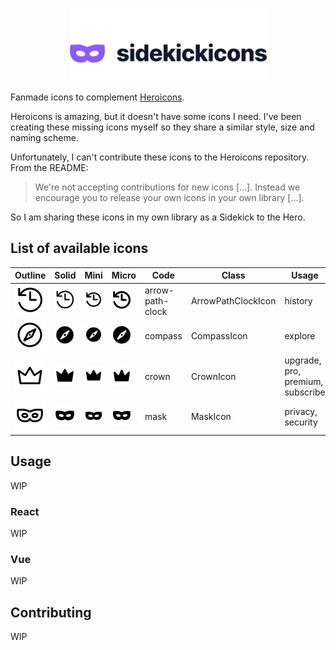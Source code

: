 <p align="center">
  <picture>
    <source media="(prefers-color-scheme: dark)" srcset=".github/logo-dark.svg">
    <source media="(prefers-color-scheme: light)" srcset=".github/logo-light.svg">
    <img alt="Sidekickicons" width="315" height="117" style="max-width: 100%" src=".github/logo-light.svg">
  </picture>
</p>

Fanmade icons to complement [Heroicons](https://github.com/tailwindlabs/heroicons).

Heroicons is amazing, but it doesn't have some icons I need. I've been creating these missing icons myself so they share a similar style, size and naming scheme.

Unfortunately, I can't contribute these icons to the Heroicons repository. From the README:

> We're not accepting contributions for new icons [...]. Instead we encourage you to release your own icons in your own library [...].

So I am sharing these icons in my own library as a Sidekick to the Hero.

## List of available icons

| Outline                                                      | Solid                                                      | Mini                                                       | Micro                                                      | Code             | Class              | Usage                            |
| ------------------------------------------------------------ | ---------------------------------------------------------- | ---------------------------------------------------------- | ---------------------------------------------------------- | ---------------- | ------------------ | -------------------------------- |
| ![arrow-path-clock.svg](src/24/outline/arrow-path-clock.svg) | ![arrow-path-clock.svg](src/24/solid/arrow-path-clock.svg) | ![arrow-path-clock.svg](src/20/solid/arrow-path-clock.svg) | ![arrow-path-clock.svg](src/16/solid/arrow-path-clock.svg) | arrow-path-clock | ArrowPathClockIcon | history                          |
| ![compass.svg](src/24/outline/compass.svg)                   | ![compass.svg](src/24/solid/compass.svg)                   | ![compass.svg](src/20/solid/compass.svg)                   | ![compass.svg](src/16/solid/compass.svg)                   | compass          | CompassIcon        | explore                          |
| ![crown.svg](src/24/outline/crown.svg)                       | ![crown.svg](src/24/solid/crown.svg)                       | ![crown.svg](src/20/solid/crown.svg)                       | ![crown.svg](src/16/solid/crown.svg)                       | crown            | CrownIcon          | upgrade, pro, premium, subscribe |
| ![mask.svg](src/24/outline/mask.svg)                         | ![mask.svg](src/24/solid/mask.svg)                         | ![mask.svg](src/20/solid/mask.svg)                         | ![mask.svg](src/16/solid/mask.svg)                         | mask             | MaskIcon           | privacy, security                |

## Usage

WIP

### React

WIP

### Vue

WIP

## Contributing

WIP
